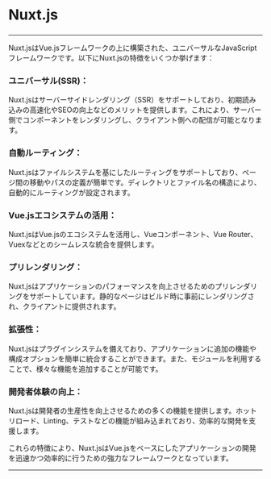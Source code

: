 # Nuxt.js
### 

---

Nuxt.jsはVue.jsフレームワークの上に構築された、ユニバーサルなJavaScriptフレームワークです。以下にNuxt.jsの特徴をいくつか挙げます：

### ユニバーサル(SSR)： 
Nuxt.jsはサーバーサイドレンダリング（SSR）をサポートしており、初期読み込みの高速化やSEOの向上などのメリットを提供します。これにより、サーバー側でコンポーネントをレンダリングし、クライアント側への配信が可能となります。
### 自動ルーティング： 
Nuxt.jsはファイルシステムを基にしたルーティングをサポートしており、ページ間の移動やパスの定義が簡単です。ディレクトリとファイル名の構造により、自動的にルーティングが設定されます。
### Vue.jsエコシステムの活用： 
Nuxt.jsはVue.jsのエコシステムを活用し、Vueコンポーネント、Vue Router、Vuexなどとのシームレスな統合を提供します。
### プリレンダリング： 
Nuxt.jsはアプリケーションのパフォーマンスを向上させるためのプリレンダリングをサポートしています。静的なページはビルド時に事前にレンダリングされ、クライアントに提供されます。
### 拡張性： 
Nuxt.jsはプラグインシステムを備えており、アプリケーションに追加の機能や構成オプションを簡単に統合することができます。また、モジュールを利用することで、様々な機能を追加することが可能です。
### 開発者体験の向上： 
Nuxt.jsは開発者の生産性を向上させるための多くの機能を提供します。ホットリロード、Linting、テストなどの機能が組み込まれており、効率的な開発を支援します。

これらの特徴により、Nuxt.jsはVue.jsをベースにしたアプリケーションの開発を迅速かつ効率的に行うための強力なフレームワークとなっています。







---
